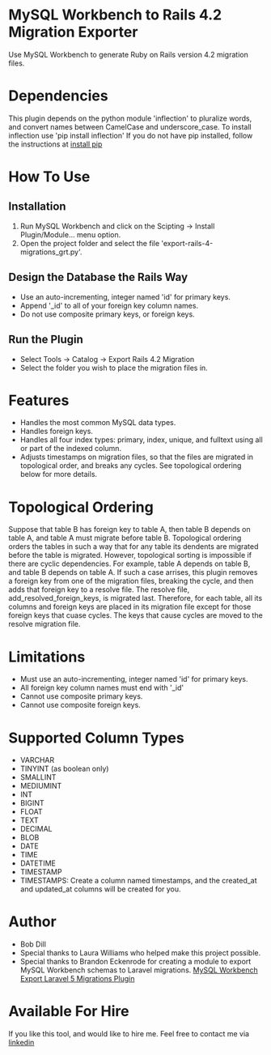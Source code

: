 # MySQL Workbench to Rails 4.2 Migration Exporter
Use MySQL Workbench to generate Ruby on Rails version 4.2 migration files.

# Dependencies
This plugin depends on the python module 'inflection' to pluralize words, and convert names between CamelCase and underscore_case. To install inflection use
'pip install inflection'
If you do not have pip installed, follow the instructions at [install pip](https://packaging.python.org/installing/#id10) 

# How To Use
## Installation
 1. Run MySQL Workbench and click on the Scipting -> Install Plugin/Module... menu option.
 2. Open the project folder and select the file 'export-rails-4-migrations_grt.py'.

## Design the Database the Rails Way
 * Use an auto-incrementing, integer named 'id' for primary keys.
 * Append '_id' to all of your foreign key column names.
 * Do not use composite primary keys, or foreign keys. 

## Run the Plugin
 * Select Tools -> Catalog -> Export Rails 4.2 Migration
 * Select the folder you wish to place the migration files in.

# Features
 * Handles the most common MySQL data types.
 * Handles foreign keys.
 * Handles all four index types: primary, index, unique, and fulltext using all or part of the indexed column.
 * Adjusts timestamps on migration files, so that the files are migrated in topological order, and breaks any cycles. See topological ordering below for more details.

# Topological Ordering
 Suppose that table B has foreign key to table A, then table B depends on table A, and table A must migrate before table B. Topological ordering orders the tables in such a way that for any table its dendents are migrated before the table is migrated. However,  topological sorting is impossible if there are cyclic dependencies. For example, table A depends on table B, and table B depends on table A. If such a case arrises, this plugin removes a foreign key from one of the migration files, breaking the cycle, and then adds that foreign key to a resolve file. The resolve file, add_resolved_foreign_keys, is migrated last. Therefore, for each table, all its columns and foreign keys are placed in its migration file except for those foreign keys that cuase cycles. The keys that cause cycles are moved to the resolve migration file.

# Limitations
 * Must use an auto-incrementing, integer named 'id' for primary keys.
 * All foreign key column names must end with '_id'
 * Cannot use composite primary keys.
 * Cannot use composite foreign keys.

# Supported Column Types
 * VARCHAR
 * TINYINT (as boolean only)
 * SMALLINT
 * MEDIUMINT
 * INT
 * BIGINT
 * FLOAT
 * TEXT
 * DECIMAL
 * BLOB
 * DATE
 * TIME
 * DATETIME
 * TIMESTAMP
 * TIMESTAMPS: Create a column named timestamps, and the created_at and updated_at columns will be created for you.

# Author
 * Bob Dill
 * Special thanks to Laura Williams who helped make this project possible.
 * Special thanks to Brandon Eckenrode for creating a module to export MySQL Workbench schemas to Laravel migrations. [MySQL Workbench Export Laravel 5 Migrations Plugin](https://github.com/beckenrode/mysql-workbench-export-laravel-5-migrations)

# Available For Hire
If you like this tool, and would like to hire me. Feel free to contact me via [linkedin](https://www.linkedin.com/in/bob-dill-1905a1a0?trk=nav_responsive_tab_profile_pic)
